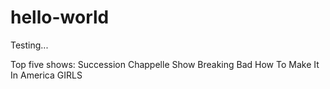 # hello-world
Testing...

Top five shows:
Succession
Chappelle Show
Breaking Bad
How To Make It In America
GIRLS
